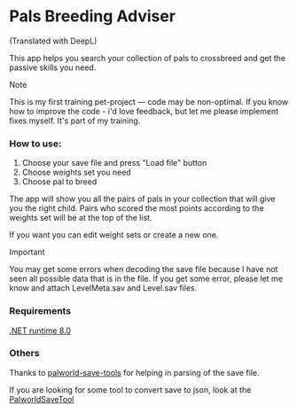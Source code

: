 # Pals Breeding Adviser
(Translated with DeepL)

This app helps you search your collection of pals to crossbreed and get the passive skills you need.

> [!NOTE]
> This is my first training pet-project — code may be non-optimal. If you know how to improve the code - i'd love feedback, but let me please implement fixes myself. It's part of my training.
### How to use:
1. Choose your save file and press "Load file" button
2. Choose weights set you need
3. Choose pal to breed

The app will show you all the pairs of pals in your collection that will give you the right child. Pairs who scored the most points according to the weights set will be at the top of the list.

If you want you can edit weight sets or create a new one.

> [!IMPORTANT]
> You may get some errors when decoding the save file because I have not seen all possible data that is in the file. If you get some error, please let me know and attach LevelMeta.sav and Level.sav files.

### Requirements
[.NET runtime 8.0](https://dotnet.microsoft.com/en-us/download/dotnet/8.0)

### Others
Thanks to [palworld-save-tools](https://github.com/cheahjs/palworld-save-tools) for helping in parsing of the save file.

If you are looking for some tool to convert save to json, look at the [PalworldSaveTool](https://github.com/deafdudecomputers/PalWorldSaveTools)
